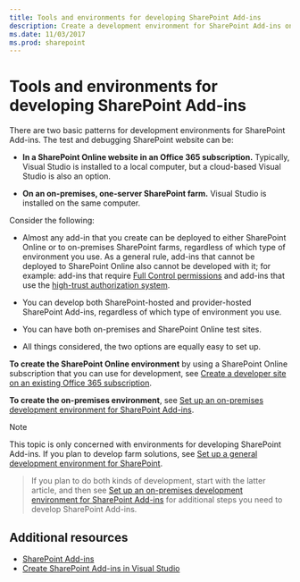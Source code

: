 ```yaml
---
title: Tools and environments for developing SharePoint Add-ins
description: Create a development environment for SharePoint Add-ins on a SharePoint Online site or an on-premises farm.
ms.date: 11/03/2017
ms.prod: sharepoint
---
```


# Tools and environments for developing SharePoint Add-ins

There are two basic patterns for development environments for SharePoint Add-ins. The test and debugging SharePoint website can be:

-  **In a SharePoint Online website in an Office 365 subscription.** Typically, Visual Studio is installed to a local computer, but a cloud-based Visual Studio is also an option.

-  **On an on-premises, one-server SharePoint farm.** Visual Studio is installed on the same computer.
 
Consider the following:

- Almost any add-in that you create can be deployed to either SharePoint Online or to on-premises SharePoint farms, regardless of which type of environment you use. As a general rule, add-ins that cannot be deployed to SharePoint Online also cannot be developed with it; for example: add-ins that require [Full Control permissions](add-in-permissions-in-sharepoint.md) and add-ins that use the [high-trust authorization system](creating-sharepoint-add-ins-that-use-high-trust-authorization.md).

- You can develop both SharePoint-hosted and provider-hosted SharePoint Add-ins, regardless of which type of environment you use.

- You can have both on-premises and SharePoint Online test sites.

- All things considered, the two options are equally easy to set up.
    
**To create the SharePoint Online environment** by using a SharePoint Online subscription that you can use for development, see [Create a developer site on an existing Office 365 subscription](create-a-developer-site-on-an-existing-office-365-subscription.md).
 
**To create the on-premises environment**, see [Set up an on-premises development environment for SharePoint Add-ins](set-up-an-on-premises-development-environment-for-sharepoint-add-ins.md).
 
> [!NOTE]
> This topic is only concerned with environments for developing SharePoint Add-ins. If you plan to develop farm solutions, see [Set up a general development environment for SharePoint](http://msdn.microsoft.com/library/08e4e4e1-d960-43fa-85df-f3c279ed6927%28Office.15%29.aspx). 

> If you plan to do both kinds of development, start with the latter article, and then see [Set up an on-premises development environment for SharePoint Add-ins](set-up-an-on-premises-development-environment-for-sharepoint-add-ins.md) for additional steps you need to develop SharePoint Add-ins.


## Additional resources
<a name="bk_addresources"> </a>

- [SharePoint Add-ins](sharepoint-add-ins.md)
- [Create SharePoint Add-ins in Visual Studio](create-sharepoint-add-ins-in-visual-studio.md)
    
 

